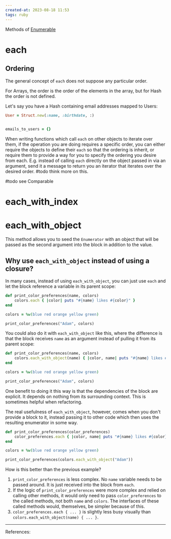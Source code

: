 ```yaml
---
created-at: 2023-08-18 11:53
tags: ruby
---
```


Methods of [Enumerable](ruby/enumerable.md)
# each

## Ordering

The general concept of `each` does not suppose any particular order.

For Arrays, the order is the order of the elements in the array, but for Hash the order is not defined.

Let's say you have a Hash containing email addresses mapped to Users:

```ruby
User = Struct.new(:name, :birthdate, :)
	

emails_to_users = {}
```



When writing functions which call `each` on other objects to iterate over them, if the operation you are doing requires a specific order, you can either require the objects to define their `each` so that the ordering is inherit, or require them to provide a way for you to specify the ordering you desire from each. E.g. instead of calling `each` directly on the object passed in via an argument, send it a message to return you an iterator that iterates over the desired order. #todo think more on this.

#todo see Comparable


# each_with_index

# each_with_object

This method allows you to seed the `Enumerator` with an object that will be passed as the second argument into the block in addition to the value.

## Why use `each_with_object` instead of using a closure?

In many cases, instead of using `each_with_object`, you can just use `each` and let the block reference a variable in its parent scope:

```ruby
def print_color_preferences(name, colors)
	colors.each { |color| puts "#{name} likes #{color}" }
end

colors = %w(blue red orange yellow green)

print_color_preferences("Adam", colors)
```

You could also do it with `each_with_object` like this, where the difference is that the block receives `name` as an argument instead of pulling it from its parent scope:

```ruby
def print_color_preferences(name, colors)
	colors.each_with_object(name) { |color, name| puts "#{name} likes #{color}" }
end

colors = %w(blue red orange yellow green)

print_color_preferences("Adam", colors)
```

One benefit to doing it this way is that the dependencies of the block are explicit. It depends on nothing from its surrounding context. This is sometimes helpful when refactoring.

The real usefulness of `each_with_object`, however, comes when you don't provide a block to it, instead passing it to other code which then uses the resulting enumerator in some way.

```ruby
def print_color_preferences(color_preferences)
	color_preferences.each { |color, name| puts "#{name} likes #{color}" }
end

colors = %w(blue red orange yellow green)

print_color_preferences(colors.each_with_object("Adam"))
```

How is this better than the previous example?

1. `print_color_preferences` is less complex. No `name` variable needs to be passed around. It is just received into the block from `each`.
2. If the logic of `print_color_preferences` were more complex and relied on calling other methods, it would only need to pass `color_preferences` to the called methods, not both `name` and `colors`. The interfaces of these called methods would, themselves, be simpler because of this.
3. `color_preferences.each { ... }` is slightly less busy visually than `colors.each_with_object(name) { ... }`.


---
References:

